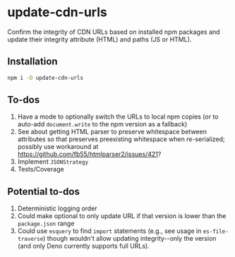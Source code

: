 # update-cdn-urls

Confirm the integrity of CDN URLs based on installed npm packages and update
their integrity attribute (HTML) and paths (JS or HTML).

## Installation

```sh
npm i -D update-cdn-urls
```

## To-dos

1. Have a mode to optionally switch the URLs to local npm copies (or to
    auto-add `document.write` to the npm version as a fallback)
2. See about getting HTML parser to preserve whitespace between attributes
    so that preserves preexisting whitespace when re-serialized; possibly
    use workaround at <https://github.com/fb55/htmlparser2/issues/421>?
3. Implement `JSONStrategy`
4. Tests/Coverage

## Potential to-dos

1. Deterministic logging order
1. Could make optional to only update URL if that version is lower
    than the `package.json` range
1. Could use `esquery` to find `import` statements (e.g., see usage in
    `es-file-traverse`) though wouldn't allow updating integrity--only
    the version (and only Deno currently supports full URLs).

